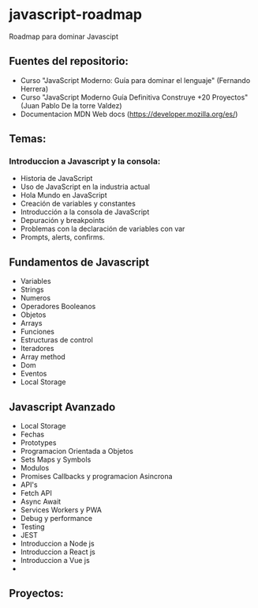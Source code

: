 # javascript-roadmap
Roadmap para dominar Javascipt

## Fuentes del repositorio:
- Curso "JavaScript Moderno: Guía para dominar el lenguaje" (Fernando Herrera)
- Curso "JavaScript Moderno Guía Definitiva Construye +20 Proyectos" (Juan Pablo De la torre Valdez)
- Documentacion MDN Web docs (https://developer.mozilla.org/es/)

## Temas:

### Introduccion a Javascript y la consola:
- Historia de JavaScript
- Uso de JavaScript en la industria actual
- Hola Mundo en JavaScript
- Creación de variables y constantes
- Introducción a la consola de JavaScript
- Depuración y breakpoints
- Problemas con la declaración de variables con var
- Prompts, alerts, confirms.

## Fundamentos de Javascript
- Variables
- Strings
- Numeros
- Operadores Booleanos
- Objetos
- Arrays
- Funciones
- Estructuras de control
- Iteradores
- Array method
- Dom
- Eventos
- Local Storage

## Javascript Avanzado
- Local Storage
- Fechas
- Prototypes
- Programacion Orientada a Objetos
- Sets Maps y Symbols
- Modulos
- Promises Callbacks y programacion Asincrona
- API's
- Fetch API
- Async Await
- Services Workers y PWA
- Debug y performance
- Testing
- JEST
- Introduccion a Node js
- Introduccion a React js
- Introduccion a Vue js
- 

## Proyectos: 
